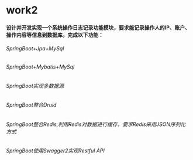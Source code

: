 # work2
#### 设计并开发实现一个系统操作日志记录功能模块，要求能记录操作人的IP、账户、操作内容等信息到数据库。完成以下功能：
###### SpringBoot+Jpa+MySql
###### SpringBoot+Mybatis+MySql
###### SpringBoot实现多数据源
###### SpringBoot整合Druid
###### SpringBoot整合Redis,利用Redis对数据进行缓存，要求Redis采用JSON序列化方式
###### SpringBoot使用Swagger2实现Restful API

